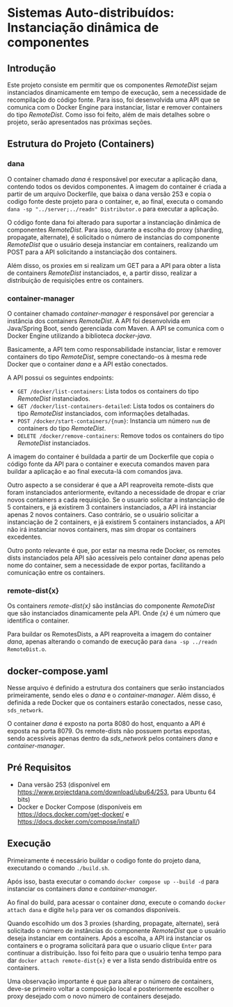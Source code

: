 # Sistemas Auto-distribuídos: Instanciação dinâmica de componentes

## Introdução

Este projeto consiste em permitir que os componentes _RemoteDist_ sejam instanciados dinamicamente em tempo de execução, sem a necessidade de recompilação do código fonte. Para isso, foi desenvolvida uma API que se comunica com o Docker Engine para instanciar, listar e remover containers do tipo _RemoteDist_. Como isso foi feito, além de mais detalhes sobre o projeto, serão apresentados nas próximas seções.

## Estrutura do Projeto (Containers)

### dana

O container chamado _dana_ é responsável por executar a aplicação dana, contendo todos os devidos componentes. A imagem do container é criada a partir de um arquivo Dockerfile, que baixa o dana versão 253 e copia o codigo fonte deste projeto para o container, e, ao final, executa o comando `dana -sp "../server;../readn" Distributor.o` para executar a aplicação.

O código fonte dana foi alterado para suportar a instanciação dinâmica de componentes _RemoteDist_. Para isso, durante a escolha do proxy (sharding, propagate, alternate), é solicitado o número de instancias do componente _RemoteDist_ que o usuário deseja instanciar em containers, realizando um POST para a API solicitando a instanciação dos containers.

Além disso, os proxies em si realizam um GET para a API para obter a lista de containers _RemoteDist_ instanciados, e, a partir disso, realizar a distribuição de requisições entre os containers.

### container-manager

O container chamado _container-manager_ é responsável por gerenciar a instância dos containers _RemoteDist_. A API foi desenvolvida em Java/Spring Boot, sendo gerenciada com Maven. A API se comunica com o Docker Engine utilizando a biblioteca _docker-java_.

Basicamente, a API tem como responsabilidade instanciar, listar e remover containers do tipo _RemoteDist_, sempre conectando-os à mesma rede Docker que o container _dana_ e a API estão conectados.

A API possui os seguintes endpoints:

- `GET /docker/list-containers`: Lista todos os containers do tipo _RemoteDist_ instanciados.
- `GET /docker/list-containers-detailed`: Lista todos os containers do tipo _RemoteDist_ instanciados, com informações detalhadas.
- `POST /docker/start-containers/{num}`: Instancia um número `num` de containers do tipo _RemoteDist_.
- `DELETE /docker/remove-containers`: Remove todos os containers do tipo _RemoteDist_ instanciados.

A imagem do container é buildada a partir de um Dockerfile que copia o código fonte da API para o container e executa comandos maven para buildar a aplicação e ao final executa-lá com comandos java.

Outro aspecto a se considerar é que a API reaproveita remote-dists que foram instanciados anteriormente, evitando a necessidade de dropar e criar novos containers a cada requisição. Se o usuario solicitar a instanciação de 5 containers, e já existirem 3 containers instanciados, a API irá instanciar apenas 2 novos containers. Caso contrário, se o usuário solicitar a instanciação de 2 containers, e já existirem 5 containers instanciados, a API não irá instanciar novos containers, mas sim dropar os containers excedentes.

Outro ponto relevante é que, por estar na mesma rede Docker, os remotes dists instanciados pela API são acessíveis pelo container _dana_ apenas pelo nome do container, sem a necessidade de expor portas, facilitando a comunicação entre os containers.

### remote-dist{x}

Os containers _remote-dist{x}_ são instâncias do componente _RemoteDist_ que são instanciados dinamicamente pela API. Onde _{x}_ é um número que identifica o container.

Para buildar os RemotesDists, a API reaproveita a imagem do container _dana_, apenas alterando o comando de execução para `dana -sp ../readn RemoteDist.o`.

## docker-compose.yaml

Nesse arquivo é definido a estrutura dos containers que serão instanciados primeiramente, sendo eles o _dana_ e o _container-manager_. Além disso, é definida a rede Docker que os containers estarão conectados, nesse caso, `sds_network`.

O container _dana_ é exposto na porta 8080 do host, enquanto a API é exposta na porta 8079. Os remote-dists não possuem portas expostas, sendo acessíveis apenas dentro da _sds_network_ pelos containers _dana_ e _container-manager_.

## Pré Requisitos

- Dana versão 253 (disponível em https://www.projectdana.com/download/ubu64/253, para Ubuntu 64 bits)
- Docker e Docker Compose (disponíveis em https://docs.docker.com/get-docker/ e https://docs.docker.com/compose/install/)

## Execução

Primeiramente é necessário buildar o codigo fonte do projeto dana, executando o comando `./build.sh`.

Após isso, basta executar o comando `docker compose up --build -d` para instanciar os containers _dana_ e _container-manager_.

Ao final do build, para acessar o container _dana_, execute o comando `docker attach dana` e digite `help` para ver os comandos disponíveis.

Quando escolhido um dos 3 proxies (sharding, propagate, alternate), será solicitado o número de instâncias do componente _RemoteDist_ que o usuário deseja instanciar em containers. Após a escolha, a API irá instanciar os containers e o programa solicitará para que o usuario clique `Enter` para continuar a distribuição. Isso foi feito para que o usuário tenha tempo para dar `docker attach remote-dist{x}` e ver a lista sendo distribuída entre os containers.

Uma observação importante é que para alterar o número de containers, deve-se primeiro voltar a composição local e posteriormente escolher o proxy desejado com o novo número de containers desejado.

